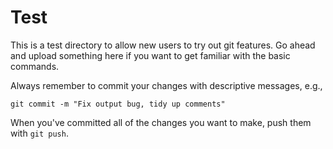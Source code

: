 # Test

This is a test directory to allow new users to try out git features. Go ahead and upload something here if you want to get familiar with the basic commands.

Always remember to commit your changes with descriptive messages, e.g.,

```
git commit -m "Fix output bug, tidy up comments"
```

When you've committed all of the changes you want to make, push them with `git push`.
